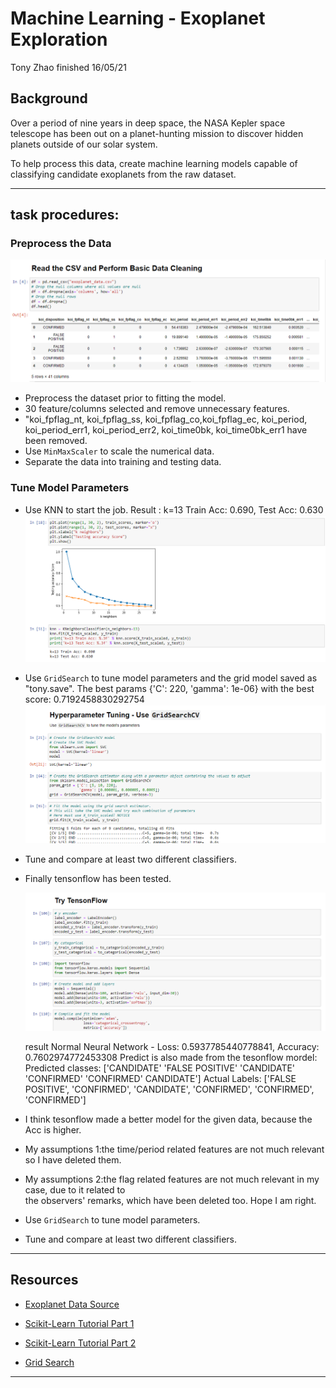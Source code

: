 # Machine Learning - Exoplanet Exploration

Tony Zhao finished 16/05/21

## Background

Over a period of nine years in deep space, the NASA Kepler space telescope has been out on a planet-hunting mission to discover hidden planets outside of our solar system.

To help process this data, create machine learning models capable of classifying candidate exoplanets from the raw dataset.

- - -

## task procedures:

### Preprocess the Data

![Read CSV](images/readcsv.PNG)

* Preprocess the dataset prior to fitting the model.
* 30 feature/columns selected and remove unnecessary features.
* "koi_fpflag_nt, koi_fpflag_ss, koi_fpflag_co,koi_fpflag_ec, koi_period, koi_period_err1,	    koi_period_err2, koi_time0bk, koi_time0bk_err1 have been removed.
* Use `MinMaxScaler` to scale the numerical data.
* Separate the data into training and testing data.

### Tune Model Parameters

* Use KNN to start the job.
  Result : k=13 Train Acc: 0.690, Test Acc: 0.630
  ![KNN](images/knn.PNG)
  
* Use `GridSearch` to tune model parameters and the grid model saved as "tony.save".
  The best params {'C': 220, 'gamma': 1e-06} with the best score: 0.7192458830292754
  ![Gridsearch](images/gridsearch.PNG)
  
* Tune and compare at least two different classifiers.
* Finally tensonflow has been tested.

   ![Tensonflow](images/tensonflow.PNG) 
   
   result Normal Neural Network - Loss: 0.5937785440778841, Accuracy: 0.7602974772453308 
   Predict is also made from the tesonflow mordel:
   Predicted classes: ['CANDIDATE' 'FALSE POSITIVE' 'CANDIDATE' 'CONFIRMED' 'CONFIRMED' CANDIDATE']
   Actual Labels: ['FALSE POSITIVE', 'CONFIRMED', 'CANDIDATE', 'CONFIRMED', 'CONFIRMED', 'CONFIRMED']

* I think tesonflow made a better model for the given data, because the Acc is higher. 

* My assumptions 1:the time/period related features are not much relevant so I have deleted them.
* My assumptions 2:the flag related features are not much relevant in my case, due to it related to        
  the observers' remarks, which have been deleted too. Hope I am right.

* Use `GridSearch` to tune model parameters.
* Tune and compare at least two different classifiers.

- - -

## Resources

* [Exoplanet Data Source](https://www.kaggle.com/nasa/kepler-exoplanet-search-results)

* [Scikit-Learn Tutorial Part 1](https://www.youtube.com/watch?v=4PXAztQtoTg)

* [Scikit-Learn Tutorial Part 2](https://www.youtube.com/watch?v=gK43gtGh49o&t=5858s)

* [Grid Search](https://scikit-learn.org/stable/modules/grid_search.html)

- - -
